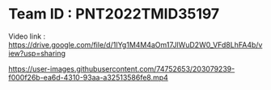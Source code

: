 # Team ID : PNT2022TMID35197

Video link : https://drive.google.com/file/d/1IYg1M4M4aOm17JlWuD2W0_VFd8LhFA4b/view?usp=sharing

https://user-images.githubusercontent.com/74752653/203079239-f000f26b-ea6d-4310-93aa-a32513586fe8.mp4

